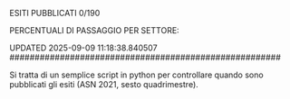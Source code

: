 ESITI PUBBLICATI 0/190 

PERCENTUALI DI PASSAGGIO PER SETTORE:

UPDATED 2025-09-09 11:18:38.840507
###################################################### 

Si tratta di un semplice script in python per controllare quando sono pubblicati gli esiti (ASN 2021, sesto quadrimestre).


